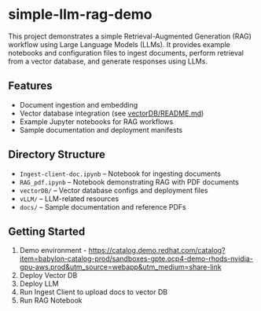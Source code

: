 # simple-llm-rag-demo

This project demonstrates a simple Retrieval-Augmented Generation (RAG) workflow using Large Language Models (LLMs). It provides example notebooks and configuration files to ingest documents, perform retrieval from a vector database, and generate responses using LLMs.

## Features

- Document ingestion and embedding
- Vector database integration (see [vectorDB/README.md](vectorDB/README.md))
- Example Jupyter notebooks for RAG workflows
- Sample documentation and deployment manifests

## Directory Structure

- `Ingest-client-doc.ipynb` – Notebook for ingesting documents
- `RAG_pdf.ipynb` – Notebook demonstrating RAG with PDF documents
- `vectorDB/` – Vector database configs and deployment files
- `vLLM/` – LLM-related resources
- `docs/` – Sample documentation and reference PDFs


## Getting Started
1. Demo environment - https://catalog.demo.redhat.com/catalog?item=babylon-catalog-prod/sandboxes-gpte.ocp4-demo-rhods-nvidia-gpu-aws.prod&utm_source=webapp&utm_medium=share-link
2. Deploy Vector DB
3. Deploy LLM
4. Run Ingest Client to upload docs to vector DB
5. Run RAG Notebook 



